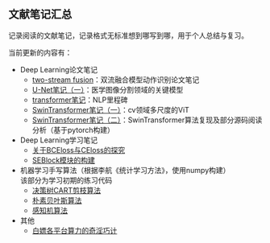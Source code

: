 ## 文献笔记汇总

记录阅读的文献笔记，记录格式无标准想到哪写到哪，用于个人总结与复习。

当前更新的内容有：
- Deep Learning论文笔记
  - [two-stream fusion](https://github.com/SCMZU-WS/notebook/blob/main/two-stream_fusion%E7%AC%94%E8%AE%B0.ipynb)：双流融合模型动作识别论文笔记
  - [U-Net笔记（一）](https://github.com/SCMZU-WS/notebook/blob/main/U-Net%E9%98%B6%E6%AE%B5%E6%80%A7%E7%AC%94%E8%AE%B0%E4%B8%8E%E6%80%BB%E7%BB%93.ipynb)：医学图像分割领域的关键模型
  - [transformer笔记](https://github.com/SCMZU-WS/notebook/blob/main/transformer%E7%AC%94%E8%AE%B0.ipynb)：NLP里程碑
  - [SwinTransformer笔记（一）](https://github.com/SCMZU-WS/notebook/blob/main/Swin_Transformer%E7%AC%94%E8%AE%B0%EF%BC%88%E4%B8%80%EF%BC%89.ipynb)：cv领域多尺度的ViT
  - [SwinTransformer笔记（二）](https://github.com/SCMZU-WS/notebook/blob/main/Swin_Transformer%E7%AC%94%E8%AE%B0%EF%BC%88%E4%BA%8C%EF%BC%89.ipynb)：SwinTransformer算法复现及部分源码阅读分析（基于pytorch构建）
- Deep Learning学习笔记
  - [关于BCEloss与CEloss的探究](https://github.com/SCMZU-WS/notebook/blob/main/BCEloss%E4%B8%8ECEloss.ipynb)
  - [SEBlock模块的构建](https://github.com/SCMZU-WS/notebook/blob/main/SEBlock.ipynb)
- 机器学习手写算法（根据李航《统计学习方法》，使用numpy构建）
  <br />该部分为学习初期的练习代码
  - [决策树CART剪枝算法](https://github.com/SCMZU-WS/notebook/blob/main/CART.ipynb)
  - [朴素贝叶斯算法](https://github.com/SCMZU-WS/notebook/blob/main/naiveBayes.ipynb)
  - [感知机算法](https://github.com/SCMZU-WS/notebook/blob/main/perceptronTest.ipynb)
- 其他
  - [白嫖各平台算力的奇淫巧计](https://github.com/SCMZU-WS/notebook/blob/main/%E7%99%BD%E5%AB%96%E5%90%84%E5%B9%B3%E5%8F%B0%E7%AE%97%E5%8A%9B%E7%9A%84%E5%A5%87%E6%B7%AB%E5%B7%A7%E8%AE%A1.md)
